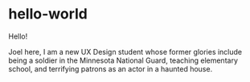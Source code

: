 # hello-world

Hello!

Joel here, I am a new UX Design student whose former glories include being a soldier in the Minnesota National Guard, teaching elementary school, and terrifying patrons as an actor in a haunted house.
